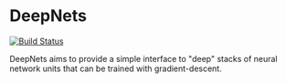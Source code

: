 # DeepNets

[![Build Status](https://travis-ci.org/yarlett/DeepNets.jl.svg?branch=master)](https://travis-ci.org/yarlett/DeepNets.jl)

DeepNets aims to provide a simple interface to "deep" stacks of neural network units that can be trained with gradient-descent.